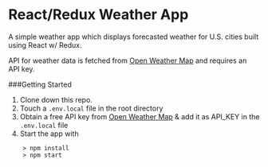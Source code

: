 # React/Redux Weather App
A simple weather app which displays forecasted weather for U.S. cities built using React w/ Redux.

API for weather data is fetched from [Open Weather Map](https://openweathermap.org/api) and requires an API key.

###Getting Started
1. Clone down this repo.
2. Touch a `.env.local` file in the root directory
3. Obtain a free API key from [Open Weather Map](http://openweathermap.org/appid) & add it as API_KEY in the `.env.local` file
4. Start the app with

```
	> npm install
	> npm start
```
